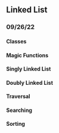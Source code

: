 ## Linked List

### 09/26/22
#### Classes
#### Magic Functions
#### Singly Linked List
#### Doubly Linked List
#### Traversal
#### Searching
#### Sorting



